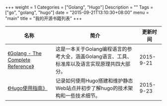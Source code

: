+++
weight = 1
Categories = ["Golang", "Hugo"]
Description = ""
Tags = ["go", "golang", "hugo"]
date = "2015-09-21T13:10:30+08:00"
menu = "main"
title = "我的开源书籍列表"
+++

名称 | 简介 | 更新时间
------------- | ------------- | -------------
[《Golang - The Complete Reference》](http://book.tonybai.com/gtcr) | 这是一本关于Golang编程语言的参考大全，涵盖Golang语言、工具、标准库以及语言实现原理共四大部分。| 2015-9-21
[《Hugo使用指南》](http://book.tonybai.com/gohugo) | 记录如何使用Hugo搭建和维护静态Web站点并初步了解hugo的技术架构和一些技术细节。 | 2015-9-23
